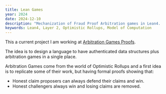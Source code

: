 ```yaml
---
title: Lean Games
year: 2024
date: 2024-12-10
description: "Mechanization of Fraud Proof Arbitration games in Lean4. Digital Twin of players."
keywords: Lean4, Layer 2, Optimistic Rollups, Model of Computation
---
```


This a current project I am working at [Arbitration Games Proofs](https://gitlab.software.imdea.org/martin.ceresa/leanfpgames).

The idea is to design a language to have authenticated data structures plus
arbitration games in a single place.

Arbitration Games come from the world of Optimistic Rollups and a first idea is to replicate some of their work, but having formal proofs showing that:
+ Honest claim proposers can always defend their claims and win.
+ Honest challengers always win and losing claims are removed.

